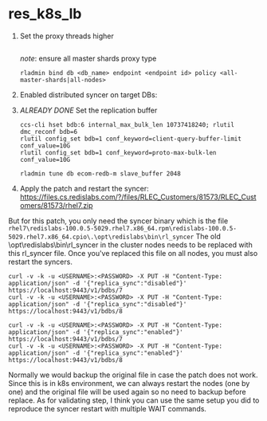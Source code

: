 # res_k8s_lb


1. Set the proxy threads higher
   ```

   ```
   *note*: ensure all master shards proxy type
   ```
   rladmin bind db <db_name> endpoint <endpoint id> policy <all-master-shards|all-nodes>
   ```
2. Enabled distributed syncer on target DBs:


3. *ALREADY DONE* Set the replication buffer
	```
	ccs-cli hset bdb:6 internal_max_bulk_len 10737418240; rlutil dmc_reconf bdb=6
	rlutil config_set bdb=1 conf_keyword=client-query-buffer-limit conf_value=10G
	rlutil config_set bdb=1 conf_keyword=proto-max-bulk-len conf_value=10G

	rladmin tune db ecom-redb-m slave_buffer 2048
	```
4. Apply the patch and restart the syncer:
https://files.cs.redislabs.com/?/files/RLEC_Customers/81573/RLEC_Customers/81573/rhel7.zip

But for this patch, you only need the syncer binary which is the file `rhel7\redislabs-100.0.5-5029.rhel7.x86_64.rpm\redislabs-100.0.5-5029.rhel7.x86_64.cpio\.\opt\redislabs\bin\rl_syncer`
The old \opt\redislabs\bin\rl_syncer in the cluster nodes needs to be replaced with this rl_syncer file.  Once you've replaced this file on all nodes, you must also restart the syncers.
```
curl -v -k -u <USERNAME>:<PASSWORD> -X PUT -H "Content-Type: application/json" -d '{"replica_sync":"disabled"}' https://localhost:9443/v1/bdbs/7
curl -v -k -u <USERNAME>:<PASSWORD> -X PUT -H "Content-Type: application/json" -d '{"replica_sync":"disabled"}' https://localhost:9443/v1/bdbs/8
```

```
curl -v -k -u <USERNAME>:<PASSWORD> -X PUT -H "Content-Type: application/json" -d '{"replica_sync":"enabled"}' https://localhost:9443/v1/bdbs/7
curl -v -k -u <USERNAME>:<PASSWORD> -X PUT -H "Content-Type: application/json" -d '{"replica_sync":"enabled"}' https://localhost:9443/v1/bdbs/8
```
Normally we would backup the original file in case the patch does not work.  Since this is in k8s environment, we can always restart the nodes (one by one) and the original file will be used again so no need to backup before replace.
As for validating step, I think you can use the same setup you did to reproduce the syncer restart with multiple WAIT commands.
